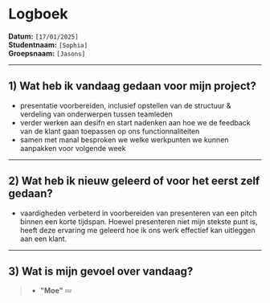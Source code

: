 # Logboek

**Datum:** `[17/01/2025]`  
**Studentnaam:** `[Sophia]`  
**Groepsnaam:** `[Jasons]`

---

## 1) Wat heb ik vandaag gedaan voor mijn project?

- presentatie voorbereiden, inclusief opstellen van de structuur & verdeling van onderwerpen tussen teamleden 
- verder werken aan desifn en start nadenken aan hoe we de feedback van de klant gaan toepassen op ons functionnaliteiten
- samen met manal besproken we welke werkpunten we kunnen aanpakken voor volgende week 

---
## 2) Wat heb ik nieuw geleerd of voor het eerst zelf gedaan?

- vaardigheden verbeterd in voorbereiden van presenteren van een pitch binnen een korte tijdspan. Hoewel presenteren niet mijn stekste punt is, heeft deze ervaring me geleerd hoe ik ons werk effectief kan uitleggen aan een klant. 




---

## 3) Wat is mijn gevoel over vandaag?

> - **"Moe"**  :zzz:
